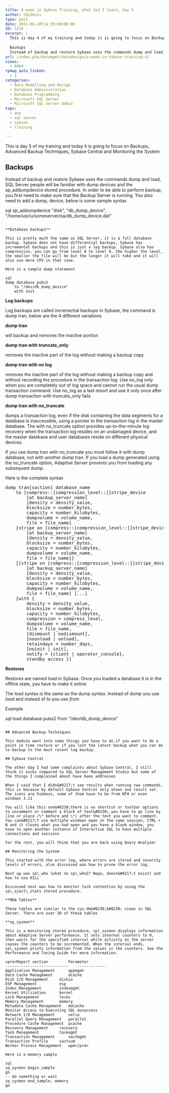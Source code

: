 ```yaml
---
title: A week in Sybase Training, what did I learn, day 5
author: SQLDenis
type: post
date: 2011-06-10T14:39:00+00:00
ID: 1214
excerpt: |
  This is day 4 of my training and today it is going to focus on Backups, Advanced Backup Techniques, Sybase Central and Monitoring the System
  
  Backups
  Instead of backup and restore Sybase uses the commands dump and load, SQL Server people will be fami&hellip;
url: /index.php/datamgmt/datadesign/a-week-in-sybase-training-4/
views:
  - 6964
rp4wp_auto_linked:
  - 1
categories:
  - Data Modelling and Design
  - Database Administration
  - Database Programming
  - Microsoft SQL Server
  - Microsoft SQL Server Admin
tags:
  - ase
  - sql server
  - sybase
  - training

---
```

This is day 5 of my training and today it is going to focus on Backups, Advanced Backup Techniques, Sybase Central and Monitoring the System

## Backups

Instead of backup and restore Sybase uses the commands dump and load, SQL Server people will be familiar with dump devices and the sp_addumpdevice stored procedure. In order to be able to perform backup, you first need to make sure that the Backup Server is running. You also need to add a dump, device, below is some sample syntax

sql
sp_addumpdevice "disk", "db_dump_device",
"/home/usr/u/someserver/sa/db_dump_device.dat"
```

**Database backups**
  
This is pretty much the same as SQL Server, it is a full database backup. Sybase does not have differential backups, Sybase has incremental backups and this is just a log backup. Sybase also has compression, you can go from level 0 to level 9, the higher the level, the smaller the file will be but the longer it will take and it will also use more CPU in that case.

Here is a sample dump statement

sql
dump database pubs2
    to "/dev/db_dump_device"
    with init
```

**Log backups**
  
Log backups are called incremental backups in Sybase, the command is dump tran, below are the 4 different variations

**dump tran**
  
will backup and removes the inactive portion

**dump tran with truncate_only**
  
removes the inactive part of the log without making a backup copy

**dump tran with no log**
  
removes the inactive part of the log without making a backup copy and without recording the procedure in the transaction log. Use no\_log only when you are completely out of log space and cannot run the usual dump transaction command. Use no\_log as a last resort and use it only once after dump transaction with truncate_only fails

**dump tran with no_truncate**
  
dumps a transaction log, even if the disk containing the data segments for a database is inaccessible, using a pointer to the transaction log in the master database. The with no_truncate option provides up-to-the-minute log recovery when the transaction log resides on an undamaged device, and the master database and user databases reside on different physical devices.

If you use dump tran with no\_truncate you must follow it with dump database, not with another dump tran. If you load a dump generated using the no\_truncate option, Adaptive Server prevents you from loading any subsequent dump.

Here is the complete syntax

<pre>dump tran[saction] database_name  
	to [compress::[compression_level::]]stripe_device
		[at backup_server_name]
		[density = density_value, 
		blocksize = number_bytes,
		capacity = number_kilobytes, 
		dumpvolume = volume_name,
		file = file_name]
	[stripe on [compress::[compression_level::]]stripe_device
		[at backup_server_name]
		[density = density_value, 
		blocksize = number_bytes,
		capacity = number_kilobytes, 
		dumpvolume = volume_name,
		file = file_name]]
	[[stripe on [compress::[compression_level::]]stripe_device 
		[at backup_server_name]
		[density = density_value, 
		blocksize = number_bytes,
		capacity = number_kilobytes, 
		dumpvolume = volume_name,
		file = file_name] ]...]
	[with { 
		density = density_value, 
		blocksize = number_bytes,
		capacity = number_kilobytes, 
		compression = compress_level,
		dumpvolume = volume_name,
		file = file_name,
		[dismount | nodismount],
		[nounload | unload],
		retaindays = number_days,
		[noinit | init],
		notify = {client | operator_console}, 
		standby_access }]
</pre>

**Restores**
  
Restores are named load in Sybase. Once you loaded a database it is in the offline state, you have to make it online
  
The load syntax is the same as the dump syntax. Instead of _dump_ you use _load_ and instead of _to_ you use _from_

Example

sql
load database pubs2 
    from "/dev/db_dump_device"
```

## Advanced Backup Techniques

This module went into some things you have to do if you want to do a point in time restore or if you lost the latest backup what you can do to backup to the most recent log backup.

## Sybase Central 

The other day I had some complaints about Sybase Central, I still think it sucks compared to SQL Server Management Studio but some of the things I complained about have been addresses
  
When I said that I didn&#8217;t see results when running two commands, this is because by default Sybase Central only shows one result set. The icons are hideous, some of them have to be from NT4 or even windows 3.11
  
You will like this one&#8230;there is no shortcut or toolbar options to uncomment or comment a block of text&#8230;.you have to go line by line or place /\* before and \*/ after the text you want to comment. You can&#8217;t use multiple windows open in the same session, CTRL + N and it closes what you had open and you have a blank window, you have to open another instance of Interactive SQL to have multiple connections and sessions
  
For the rest, you will think that you are back using Query Analyzer

## Monitoring the System

This started with the error log, where errors are stored and severity levels of errors, also discussed was how to prune the error log.
  
Next up was sp\_who (what no sp\_who2? Nope, doesn&#8217;t exist) and how to use KILL
  
Discussed next was how to monitor lock contention by using the sp\_oject\_stats stored procedure.

**MDA Tables**
  
These tables are similar to the sys.dm&#8230;&#8230; views in SQL Server. There are over 30 of these tables

**sp_sysmon**
  
This is a monitoring stored procedure, sp\_sysmon displays information about Adaptive Server performance. It sets internal counters to 0, then waits for the specified interval while activity on the server causes the counters to be incremented. When the interval ends, sp\_sysmon prints information from the values in the counters. See the Performance and Tuning Guide for more information.

<pre>Report section			Parameter
----------------------------	-------------
Application Management		appmgmt
Data Cache Management		dcache
Disk I/O Management		diskio
ESP Management			esp
Index Management		indexmgmt
Kernel Utilization		kernel
Lock Management			locks
Memory Management		memory
Metadata Cache Management	mdcache
Monitor Access to Executing SQL	monaccess
Network I/O Management		netio
Parallel Query Management	parallel
Procedure Cache Management	pcache
Recovery Management		recovery
Task Management			taskmgmt
Transaction Management		xactmgmt
Transaction Profile		xactsum
Worker Process Management	wpm</pre>

Here is a memory sample

sql
sp_sysmon begin_sample
go
-- do something or wait
sp_sysmon end_sample, memory
go
```
